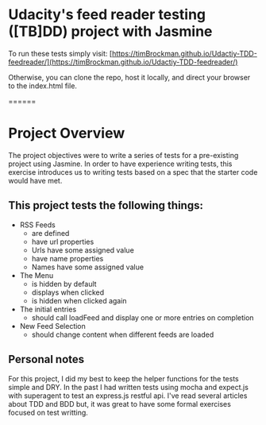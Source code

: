 # Udacity's feed reader testing ([TB]DD) project with Jasmine

To run these tests simply visit: [https://timBrockman.github.io/Udactiy-TDD-feedreader/](https://timBrockman.github.io/Udactiy-TDD-feedreader/)

Otherwise, you can clone the repo, host it locally, and direct your browser to the index.html file.

======

# Project Overview

The project objectives were to write a series of tests for a pre-existing project using Jasmine.
In order to have experience writing tests, this exercise introduces us to writing tests based on a spec that the starter code would have met.

## This project tests the following things:

  - RSS Feeds
    - are defined
    - have url properties
    - Urls have some assigned value
    - have name properties
    - Names have some assigned value
  - The Menu
    - is hidden by default
    - displays when clicked
    - is hidden when clicked again
  - The initial entries
    - should call loadFeed and display one or more entries on completion
  - New Feed Selection
    - should change content when different feeds are loaded

## Personal notes
For this project, I did my best to keep the helper functions for the tests simple and DRY. In the past I had written tests using mocha and expect.js with superagent to test an express.js restful api. I've read several articles about TDD and BDD but, it was great to have some formal exercises focused on test writting.
